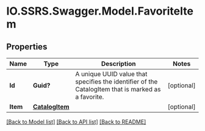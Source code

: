 # IO.SSRS.Swagger.Model.FavoriteItem
## Properties

Name | Type | Description | Notes
------------ | ------------- | ------------- | -------------
**Id** | **Guid?** | A unique UUID value that specifies the identifier of the CatalogItem that is marked as a favorite. | [optional] 
**Item** | [**CatalogItem**](CatalogItem.md) |  | [optional] 

[[Back to Model list]](../README.md#documentation-for-models) [[Back to API list]](../README.md#documentation-for-api-endpoints) [[Back to README]](../README.md)

